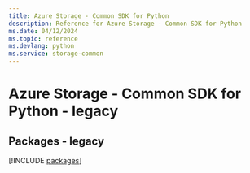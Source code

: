 ```yaml
---
title: Azure Storage - Common SDK for Python
description: Reference for Azure Storage - Common SDK for Python
ms.date: 04/12/2024
ms.topic: reference
ms.devlang: python
ms.service: storage-common
---
```

# Azure Storage - Common SDK for Python - legacy
## Packages - legacy
[!INCLUDE [packages](storage---common-index.md)]